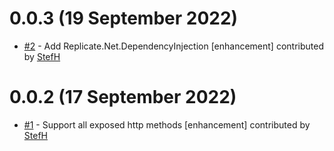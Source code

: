 # 0.0.3 (19 September 2022)
- [#2](https://github.com/StefH/Replicate.Net/pull/2) - Add Replicate.Net.DependencyInjection [enhancement] contributed by [StefH](https://github.com/StefH)

# 0.0.2 (17 September 2022)
- [#1](https://github.com/StefH/Replicate.Net/pull/1) - Support all exposed http methods [enhancement] contributed by [StefH](https://github.com/StefH)

